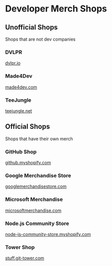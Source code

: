 # Developer Merch Shops

## Unofficial Shops

Shops that are not dev companies

### DVLPR

[dvlpr.io](https://www.dvlpr.io/)

### Made4Dev

[made4dev.com](https://made4dev.com/)

### TeeJungle

[teejungle.net](https://teejungle.net/)

## Official Shops

Shops that have their own merch

### GitHub Shop

[github.myshopify.com](https://github.myshopify.com/)

### Google Merchandise Store

[googlemerchandisestore.com](https://googlemerchandisestore.com/)

### Microsoft Merchandise

[microsoftmerchandise.com](https://microsoftmerchandise.com/)

### Node.js Community Store

[node-js-community-store.myshopify.com](https://node-js-community-store.myshopify.com/)

### Tower Shop

[stuff.git-tower.com](https://stuff.git-tower.com/)
